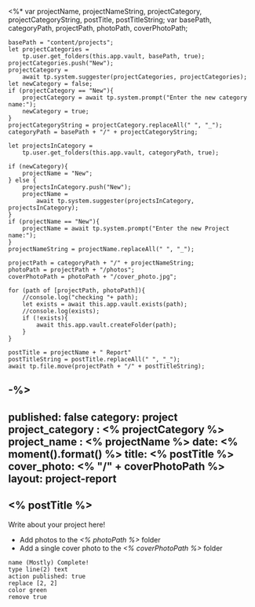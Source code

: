 <%* 
	var projectName, projectNameString, projectCategory, projectCategoryString, postTitle, postTitleString;
	var basePath, categoryPath, projectPath, photoPath, coverPhotoPath;
	
	basePath = "content/projects";
	let projectCategories = 
		tp.user.get_folders(this.app.vault, basePath, true);
	projectCategories.push("New");
	projectCategory = 
		await tp.system.suggester(projectCategories, projectCategories);
	let newCategory = false;
	if (projectCategory == "New"){
		projectCategory = await tp.system.prompt("Enter the new category name:");
		newCategory = true;
	}
	projectCategoryString = projectCategory.replaceAll(" ", "_");
	categoryPath = basePath + "/" + projectCategoryString;

	let projectsInCategory = 
		tp.user.get_folders(this.app.vault, categoryPath, true);

	if (newCategory){
		projectName = "New";
	} else {
		projectsInCategory.push("New");
		projectName = 
			await tp.system.suggester(projectsInCategory, projectsInCategory);
	}
	if (projectName == "New"){
		projectName = await tp.system.prompt("Enter the new Project name:");
	}
	projectNameString = projectName.replaceAll(" ", "_");
	
	projectPath = categoryPath + "/" + projectNameString;
	photoPath = projectPath + "/photos";
	coverPhotoPath = photoPath + "/cover_photo.jpg";
	
	for (path of [projectPath, photoPath]){
		//console.log("checking "+ path);
		let exists = await this.app.vault.exists(path);
		//console.log(exists);
		if (!exists){
			await this.app.vault.createFolder(path);
		}
	}

	postTitle = projectName + " Report"
	postTitleString = postTitle.replaceAll(" ", "_");
	await tp.file.move(projectPath + "/" + postTitleString);

-%>
---
published: false
category: project
project_category : <% projectCategory %>
project_name : <% projectName %>
date: <% moment().format() %>
title: <% postTitle %>
cover_photo: <% "/" + coverPhotoPath %>
layout: project-report
---

## <% postTitle %>

Write about your project here!

- Add photos to the *<% photoPath %>* folder
- Add a single cover photo to the *<% coverPhotoPath %>* folder




```button
name (Mostly) Complete!
type line(2) text
action published: true
replace [2, 2]
color green
remove true
```
